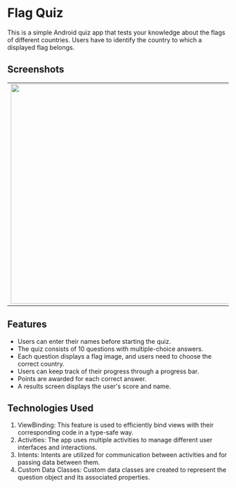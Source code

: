 # Flag Quiz

This is a simple Android quiz app that tests your knowledge about the flags of different countries. Users have to identify the country to which a displayed flag belongs. 

## Screenshots

<table>
  <tr>
    <td>
      <img src="https://user-images.githubusercontent.com/67434047/232356102-f79ffa76-9222-4c97-a53a-eacf4228e93b.png" width="500">
    </td>
    <td>
      <img src="https://user-images.githubusercontent.com/67434047/232356141-9741a7bc-5773-452f-b31d-62813bad22f1.png" width="500">
    </td>
    <td>
      <img src="https://user-images.githubusercontent.com/67434047/232356150-a9a69a5a-509d-4775-be1d-a2419301c59a.png" width="500">
    </td>
    <td>
      <img src="https://user-images.githubusercontent.com/67434047/232356158-2d2b50b9-f399-4d88-b077-381a4afe2079.png" width="500">
    </td>
  </tr>
</table>


## Features

- Users can enter their names before starting the quiz.
- The quiz consists of 10 questions with multiple-choice answers.
- Each question displays a flag image, and users need to choose the correct country.
- Users can keep track of their progress through a progress bar.
- Points are awarded for each correct answer.
- A results screen displays the user's score and name.

## Technologies Used

1. ViewBinding: This feature is used to efficiently bind views with their corresponding code in a type-safe way.
2. Activities: The app uses multiple activities to manage different user interfaces and interactions.
3. Intents: Intents are utilized for communication between activities and for passing data between them.
4. Custom Data Classes: Custom data classes are created to represent the question object and its associated properties.
